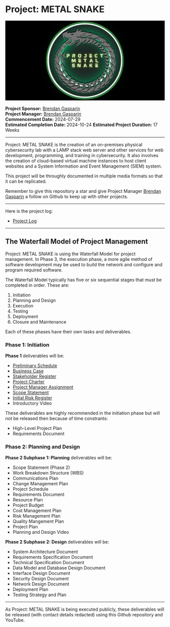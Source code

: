  # Project: METAL SNAKE 
 
 <img src="./images/Project-METAL-SNAKE-logo-github-cover.png" alt="Project METAL SNAKE logo" />  

**Project Sponsor:** [Brendan Gasparin](https://linktr.ee/brendangasparin)  
**Project Manager:** [Brendan Gasparin](https://linktr.ee/brendangasparin)  
**Commencement Date:** 2024-07-29  
**Estimated Completion Date:** 2024-10-24
**Estimated Project Duration:** 17 Weeks  

---

Project: METAL SNAKE is the creation of an on-premises physical cybersecurity lab with a LAMP stack web server and other services for web development, programming, and training in cybersecurity. It also involves the creation of cloud-based virtual machine instances to host client websites and a System Information and Event Management (SIEM) system.  

This project will be throughly documented in multiple media formats so that it can be replicated.  

Remember to give this repository a star and give Project Manager [Brendan Gasparin](https://github.com/brendangasparin) a follow on Github to keep up with other projects.  

---

Here is the project log:
- [Project Log](./project-log/log.md)  

---

## The Waterfall Model of Project Management

Project: METAL SNAKE is using the Waterfall Model for project management. In Phase 3, the execution phase, a more agile method of software development may be used to build the network and configure and program required software.  

The Waterfall Model typically has five or six sequential stages that must be completed in order. These are:  

1. Initiation  
2. Planning and Design  
3. Execution  
4. Testing  
5. Deployment  
6. Closure and Maintenance  

Each of these phases have their own tasks and deliverables.  

### Phase 1: Initiation  

**Phase 1** deliverables will be: 
- [Preliminary Schedule](./docs/phase-1.0/METAL-SNAKE-Preliminary-Schedule.pdf)
- [Business Case](../docs/phase-1.0/METAL-SNAKE-Business-Case.pdf)  
- [Stakeholder Register](./docs/phase-1.0/METAL-SNAKE-Stakeholder-Register.pdf)  
- [Project Charter](../docs/phase-1.0/METAL-SNAKE-Project-Charter.pdf)  
- [Project Manager Assignment](./docs/phase-1.0/METAL-SNAKE-Project-Manager-Assignment.pdf)  
- [Scope Statement](./docs/phase-1.0/METAL-SNAKE-Scope-Statement.pdf)  
- [Initial Risk Register](./docs/phase-1.0/METAL-SNAKE-Risk-Register.pdf)  
- Introductory Video  

These deliverables are highly recommended in the initiation phase but will not be released then because of time constrants:  
- High-Level Project Plan  
- Requirements Document  

### Phase 2: Planning and Design  

**Phase 2 Subphase 1: Planning** deliverables will be:  
 
- Scope Statement (Phase 2)  
- Work Breakdown Structure (WBS) 
- Communications Plan
- Change Management Plan 
- Project Schedule
- Requirements Document  
- Resource Plan  
- Project Budget  
- Cost Management Plan  
- Risk Management Plan  
- Quality Mangement Plan
- Project Plan 
- Planning and Design Video  

**Phase 2 Subphase 2: Design** deliverables will be:  

- System Architecture Document  
- Requirements Specification Document  
- Technical Specification Document  
- Data Model and Database Design Document  
- Interface Design Document  
- Security Design Document  
- Network Design Document  
- Deployment Plan  
- Testing Strategy and Plan  

---

As Project: METAL SNAKE is being executed publicly, these deliverables will be released (with contact details redacted) using this Github repository and YouTube.  